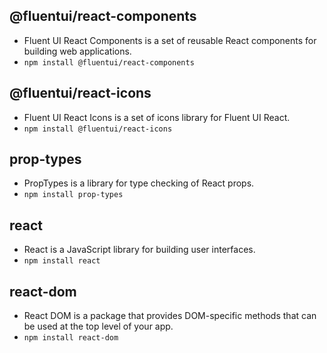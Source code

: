 ## **@fluentui/react-components** 
 - Fluent UI React Components is a set of reusable React components for building web applications.
  - `npm install @fluentui/react-components`
## **@fluentui/react-icons** 
 - Fluent UI React Icons is a set of icons library for Fluent UI React.
  - `npm install @fluentui/react-icons`
## **prop-types** 
 - PropTypes is a library for type checking of React props.
  - `npm install prop-types`
## **react** 
 - React is a JavaScript library for building user interfaces.
  - `npm install react`
## **react-dom** 
 - React DOM is a package that provides DOM-specific methods that can be used at the top level of your app.
  - `npm install react-dom`